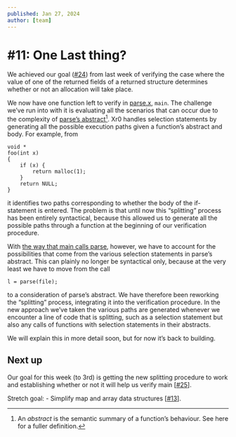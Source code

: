 ```yaml
---
published: Jan 27, 2024
author: [team]
---
```


# #11: One Last thing?

We achieved our goal ([#24](https://github.com/xr0-org/xr0/issues/24)) from last
week of verifying the case where the value of one of the returned fields of a
returned structure determines whether or not an allocation will take place. 

We now have one function left to verify in
[parse.x](https://github.com/xr0-org/xr0/blob/9a65d5ecd5873dcd8e2fce5d1169630bdf5c25d1/tests/3-program/100-lex/parse.x),
`main`. The challenge we’ve run into with it is evaluating all the scenarios
that can occur due to the complexity of [parse’s
abstract](https://github.com/xr0-org/xr0/blob/feat/advanced-branch/tests/3-program/100-lex/parse.x#L40)[^abstract].
Xr0 handles selection statements by generating all the possible execution paths
given a function’s abstract and body. For example, from

  [^abstract]: An *abstract* is the semantic summary of a function’s behaviour.
  See here for a fuller definition.

```
void *
foo(int x)
{
    if (x) {
        return malloc(1);
    }
    return NULL;
} 
```

it identifies two paths corresponding to whether the body of the if-statement is
entered. The problem is that until now this “splitting” process has been
entirely syntactical, because this allowed us to generate all the possible paths
through a function at the beginning of our verification procedure.

With [the way that main calls
parse](https://github.com/xr0-org/xr0/blob/9a65d5ecd5873dcd8e2fce5d1169630bdf5c25d1/tests/3-program/100-lex/parse.x#L94),
however, we have to account for the possibilities that come from the various
selection statements in parse’s abstract. This can plainly no longer be
syntactical only, because at the very least we have to move from the call

```
l = parse(file);
```

to a consideration of parse’s abstract. We have therefore been reworking the
“splitting” process, integrating it into the verification procedure. In the new
approach we’ve taken the various paths are generated whenever we encounter a
line of code that is splitting, such as a selection statement but also any calls
of functions with selection statements in their abstracts.

We will explain this in more detail soon, but for now it’s back to building.

## Next up

Our goal for this week (to 3rd) is getting the new splitting procedure to work
and establishing whether or not it will help us verify main
[[#25](https://github.com/xr0-org/xr0/issues/25)].

Stretch goal:
    - Simplify map and array data structures [[#13](https://todo.sr.ht/~lbnz/xr0/13)].
